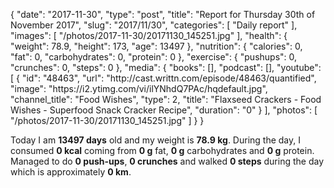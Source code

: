 {
    "date": "2017-11-30",
    "type": "post",
    "title": "Report for Thursday 30th of November 2017",
    "slug": "2017\/11\/30",
    "categories": [
        "Daily report"
    ],
    "images": [
        "\/photos\/2017-11-30\/20171130_145251.jpg"
    ],
    "health": {
        "weight": 78.9,
        "height": 173,
        "age": 13497
    },
    "nutrition": {
        "calories": 0,
        "fat": 0,
        "carbohydrates": 0,
        "protein": 0
    },
    "exercise": {
        "pushups": 0,
        "crunches": 0,
        "steps": 0
    },
    "media": {
        "books": [],
        "podcast": [],
        "youtube": [
            {
                "id": "48463",
                "url": "http:\/\/cast.writtn.com\/episode\/48463\/quantified",
                "image": "https:\/\/i2.ytimg.com\/vi\/ilYNhdQ7PAc\/hqdefault.jpg",
                "channel_title": "Food Wishes",
                "type": 2,
                "title": "Flaxseed Crackers - Food Wishes - Superfood Snack Cracker Recipe",
                "duration": "0"
            }
        ],
        "photos": [
            "\/photos\/2017-11-30\/20171130_145251.jpg"
        ]
    }
}

Today I am <strong>13497 days</strong> old and my weight is <strong>78.9 kg</strong>. During the day, I consumed <strong>0 kcal</strong> coming from <strong>0 g</strong> fat, <strong>0 g</strong> carbohydrates and <strong>0 g</strong> protein. Managed to do <strong>0 push-ups</strong>, <strong>0 crunches</strong> and walked <strong>0 steps</strong> during the day which is approximately <strong>0 km</strong>.